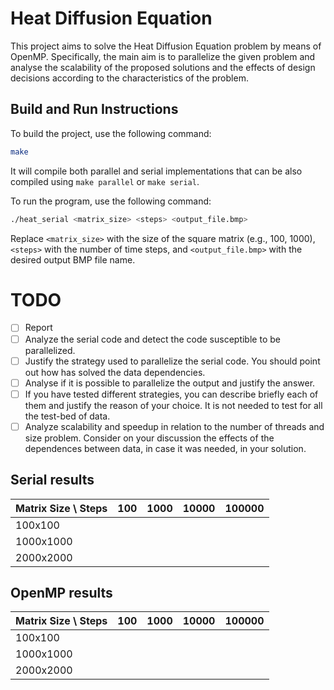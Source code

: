 # Heat Diffusion Equation

This project aims to solve the Heat Diffusion Equation problem by means of OpenMP.
Specifically, the main aim is to parallelize the given problem and analyse the
scalability of the proposed solutions and the effects of design decisions according
to the characteristics of the problem.

## Build and Run Instructions

To build the project, use the following command:

```bash
make
```
It will compile both parallel and serial implementations that can be also compiled using `make parallel` or `make serial`. 

To run the program, use the following command:

```bash
./heat_serial <matrix_size> <steps> <output_file.bmp>
```

Replace `<matrix_size>` with the size of the square matrix (e.g., 100, 1000), `<steps>` with the number of time steps, and `<output_file.bmp>` with the desired output BMP file name.

# TODO

- [ ] Report
- [ ] Analyze the serial code and detect the code susceptible to be parallelized.
- [ ] Justify the strategy used to parallelize the serial code. You should point
      out how has solved the data dependencies.
- [ ] Analyse if it is possible to parallelize the output and justify the answer.
- [ ] If you have tested different strategies, you can describe briefly each of
      them and justify the reason of your choice. It is not needed to test for all
      the test-bed of data.
- [ ] Analyze scalability and speedup in relation to the number of threads and
      size problem. Consider on your discussion the effects of the dependences
      between data, in case it was needed, in your solution.

## Serial results

| Matrix Size \ Steps | 100 | 1000 | 10000 | 100000 |
| ------------------- | --- | ---- | ----- | ------ |
| 100x100             |     |      |       |        |
| 1000x1000           |     |      |       |        |
| 2000x2000           |     |      |       |        |

## OpenMP results

| Matrix Size \ Steps | 100 | 1000 | 10000 | 100000 |
| ------------------- | --- | ---- | ----- | ------ |
| 100x100             |     |      |       |        |
| 1000x1000           |     |      |       |        |
| 2000x2000           |     |      |       |        |
